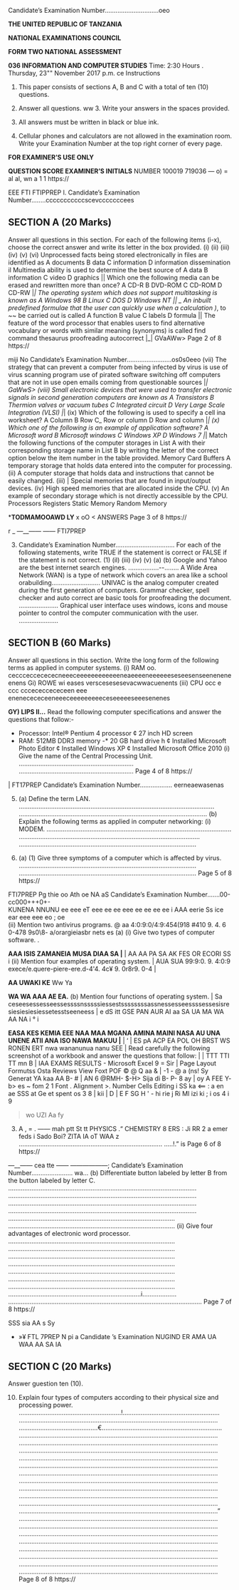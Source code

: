 Candidate’s Examination Number..............................oeo

**THE UNITED REPUBLIC OF TANZANIA**

**NATIONAL EXAMINATIONS COUNCIL**

**FORM TWO NATIONAL ASSESSMENT**

**036 INFORMATION AND COMPUTER STUDIES**
Time: 2:30 Hours . Thursday, 23"" November 2017 p.m.
ce Instructions

1. This paper consists of sections A, B and C with a total of ten (10) questions.

2. Answer all questions.
ww 3. Write your answers in the spaces provided.

4. All answers must be written in black or blue ink.

5. Cellular phones and calculators are not allowed in the examination room.
Write your Examination Number at the top right corner of every page.

**FOR EXAMINER’S USE ONLY**

**QUESTION SCORE EXAMINER’S INITIALS**
NUMBER
100019
719036
—
o)
= al al, wn a 1
1
https://

EEE
FTI
FTIPPREP
l.
Candidate’s Examination Number........cccccccccccscevcccccccees

## SECTION A (20 Marks)
Answer all questions in this section.
For each of the following items (i-x), choose the correct answer and write its letter in the box provided.
(i)
(ii)
(iii)
(iv)
(v)
(vi)
Unprocessed facts being stored electronically in files are identified as
   A documents
   B data
   C information
   D information dissemination il
Multimedia ability is used to determine the best source of
   A data
   B information
   C video
   D graphics
||
Which one the following media can be erased and rewritten more than once?
   A CD-R
   B DVD-ROM
   C CD-ROM
   D CD-RW
|_|
The operating system which does not support multitasking is known as
   A Windows 98
   B Linux
   C DOS
   D Windows NT
||
_ An inbuilt predefined formulae that the user can quickly use when a calculation )_, to
~~
be carried out is called
   A function
   B value
   C labels
   D formula
||
The feature of the word processor that enables users to find alternative vocabulary or words with similar meaning (synonyms) is called find command thesaurus proofreading autocorrect
|_|
GVaAWw>
Page 2 of 8
https://

miji
No
Candidate’s Examination Number.........................os0s0eeo
(vii) The strategy that can prevent a computer from being infected by virus is use of virus scanning program use of pirated software switching off computers that are not in use open emails coming from questionable sources
|_|
GaWwS>
(viii) Small electronic devices that were used to transfer electronic signals in second generation computers are known as
   A Transistors
   B Thermion valves or vacuum tubes
   C Integrated circuit
   D Very Large Scale Integration (VLSI)
|_|
(ix) Which of the following is used to specify a cell ina worksheet?
   A Column
   B Row
C_ Row or column
   D Row and column
|_|
(x) Which one of the following is an example of application software?
   A Microsoft word
   B Microsoft windows
   C Windows XP
   D Windows 7
|_|
Match the following functions of the computer storages in List A with their corresponding storage name in List B by writing the letter of the correct option below the item number in the table provided.
Memory Card
Buffers
   A temporary storage that holds data entered into the computer for processing.
(ii) A computer storage that holds data and instructions that cannot be easily changed.
(iii) | Special memories that are found in input/output devices.
(iv) High speed memories that are allocated inside the CPU.
(v) An example of secondary storage which is not directly accessible by the CPU.
Processors
Registers
Static Memory
Random Memory

***TODMAMOOAWD LY**
x oO
<
ANSWERS
Page 3 of 8
https://

r
_ —__—— ——
FTI7PREP

3. Candidate’s Examination Number.................................
For each of the following statements, write TRUE if the statement is correct or FALSE if the statement is not correct.
(1)
(il)
(iii)
(iv)
(v)
(a)
(b)
Google and Yahoo are the best internet search engines. .................--........
   A Wide Area Network (WAN) is a type of network which covers an area like a school orabuilding...........................
UNIVAC is the analog computer created during the first generation of computers.
Grammar checker, spell checker and auto correct are basic tools for proofreading the document. ......................
Graphical user interface uses windows, icons and mouse pointer to control the computer communication with the user. ......................

## SECTION B (60 Marks)
Answer all questions in this section.
Write the long form of the following terms as applied in computer systems.
(i) RAM oo. ceccceccecececneeeceeeeeeeeeeeeneaeeeeneeeeeeseseesenseeneneneenens
Gi) ROWE wi eases verscesesesevacwwacuenents
(iii) CPU occ e ccc cccececcececeen eee enenecececeeneeeceeeeeeeeeceseeeeeseeesenenes

**GY) LIPS II...**
Read the following computer specifications and answer the questions that follow:-
* Processor: Intel® Pentium 4 processor
¢ 27 inch HD screen
* RAM: 512MB DDR3 memory
-* 20 GB hard drive h
¢ Installed Microsoft Photo Editor
¢ Installed Windows XP
¢ Installed Microsoft Office 2010
(i) Give the name of the Central Processing Unit.
................................................................
................................................................
Page 4 of 8
https://

| FT17PREP
Candidate’s Examination Number.................. eerneaewasenas

5. (a) Define the term LAN.
.............................................................................................................
.........................................................................................................
(b) Explain the following terms as applied in computer networking:
(i) MODEM.
.......................................................................................................
.....................................................................................................
...................................................................................................

6. (a) (1) Give three symptoms of a computer which is affected by virus.
...................................................................................................
...................................................................................................
Page 5 of 8
https://

FTI7PREP
Pg thie oo Ath oe NA aS
Candidate’s Examination Number.......00-cc000+++0+-
\
KUNENA NNUNU ee eee eT eee ee ee eee ee ee ee ee i AAA eerie Ss ice ear eee eee eo ;
oe \
(ii) Mention two antivirus programs.
@
aa 4:0:9:0/4:9:454(918 #410 9. 4. 6 0-478 9s0\8- a/orargieiasbr nets es
(a) (i) Give two types of computer software.
.

**AAA ISIS ZAMANEIA MUSA DIAA SA |**
|
AA AA PA SA AK FES OR ECORI SS i
(ii) Mention four examples of operating system. |
AUA SUA 99:9:0. 9. 4:0:9 exece/e.quere-piere-ere.d-4'4. 4c¥ 9. 0r8r9. 0-4 |

**AA UWAKI KE**
Ww
Ya

**WA WA AAA AE EA.**
(b) Mention four functions of operating system. |
Sa ceseesessesseessessssnsssssiessestssssssssassnessesseessssessesisresiesiesiesiessetesstseeneess
|
e dS itt GSE PAN AUR AI aa SA UA MA WA AA NA i
° i

**EASA KES KEMIA EEE NAA MAA MGANA AMINA MAINI NASA AU UNA UNENE ATII ANA ISO NAWA MAKUU |**
|
‘ |
ES pA ACP EA POL OH BRST WS RONEN ERT nwa wananunua nanu SEE |
Read carefully the following screenshot of a workbook and answer the questions that follow: |
|
TTT TTI TT mn B |
IAA EXAMS RESULTS - Microsoft Excel 9 = Sir |
Page Layout Formutss Osta Reviews View Foxt POF © @ Q aa & |
-1 - @ a (ns! Sy Generat YA kaa AA B- # |
AN 6 @RMH- $-H> Sija di B- P- 8 ay |
oy A FEE Y- b> es ~ fom 2 1
Font . Alignment >. Number Cells Editing i
SS ka <== : a en ae SSS at
Ge et spent os 3
8 | kii | D | E F SG H ' - hi rie j Ri
MI
izi ki
; i os 4
i 9
> wo UZI
Aa fy

3. A , = . —— mah ptt St tt PHYSICS .“ CHEMISTRY 8 ERS : Ji
RR 2 a emer feds i Sado Boi? ZITA
IA oT WAA z
................................................................................ .....!.” is
Page 6 of 8
https://

—__——
cea tte —— ——————;
Candidate’s Examination Number....................... wa...
(b) Differentiate button labeled by letter B from the button labeled by letter C.
.........................................................................................................
.........................................................................................................
.........................................................................................................
.........................................................................................................
.............................................................................................
.............................................................................................
(ii) Give four advantages of electronic word processor.
.............................................................................................
.............................................................................................
.............................................................................................
.............................................................................................
.............................................................................................
.............................................................................................
.............................................................................................
..........................................................................i...................
............................................................................................................
Page 7 of 8
https://

SSS sia
AA
s
Sy
- »¥
FTL 7PREP N pi a
Candidate ’s Examination NUGIND ER AMA UA WAA AA SA IA

## SECTION C (20 Marks)
Answer guestion ten (10).

10. Explain four types of computers according to their physical size and processing power.
.........................................................!......................................................
...............................................................................................................
............................................€...................................................................
...............................................................................................................
...............................................................................................................
...............................................................................................................
...............................................................................................................
...............................................................................................................
...............................................................................................................
...............................................................................................................
...............................................................................................................
...............................................................................................................
...............................................................................................................
...............................................................................................................”
...............................................................................................................
...............................................................................................................
...............................................................................................................
...............................................................................................................
...............................................................................................................
...............................................................................................................
...............................................................................................................
...............................................................................................................
Page 8 of 8
https://